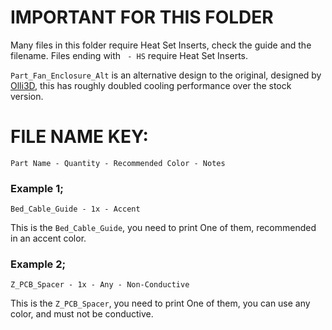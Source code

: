 # IMPORTANT FOR THIS FOLDER
Many files in this folder require Heat Set Inserts, check the guide and the filename. Files ending with ` - HS` require Heat Set Inserts.

`Part_Fan_Enclosure_Alt` is an alternative design to the original, designed by [Olli3D](https://www.olli3d.com), this has roughly doubled cooling performance over the stock version.

# FILE NAME KEY:
`Part Name - Quantity - Recommended Color - Notes`

### Example 1;
`Bed_Cable_Guide - 1x - Accent`  

This is the `Bed_Cable_Guide`, you need to print One of them, recommended in an accent color.

### Example 2;
`Z_PCB_Spacer - 1x - Any - Non-Conductive`

This is the `Z_PCB_Spacer`, you need to print One of them, you can use any color, and must not be conductive.
